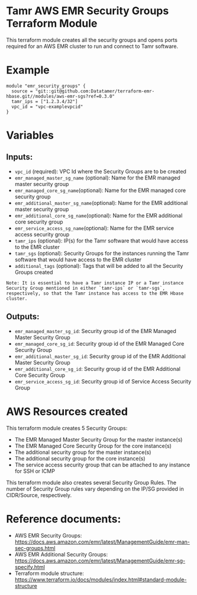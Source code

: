 # Tamr AWS EMR Security Groups Terraform Module
This terraform module creates all the security groups and opens ports required for an AWS EMR cluster to run and connect to Tamr software.

# Example
```
module "emr_security_groups" {
  source = "git::git@github.com:Datatamer/terraform-emr-hbase.git//modules/aws-emr-sgs?ref=0.3.0"
  tamr_ips = ["1.2.3.4/32"]
  vpc_id = "vpc-examplevpcid"
}
``` 

# Variables
## Inputs:
* `vpc_id` (required): VPC Id where the Security Groups are to be created
* `emr_managed_master_sg_name` (optional): Name for the EMR managed master security group
* `emr_managed_core_sg_name`(optional): Name for the EMR managed core security group
* `emr_additional_master_sg_name`(optional): Name for the EMR additional master security group
* `emr_additional_core_sg_name`(optional): Name for the EMR additional core security group
* `emr_service_access_sg_name`(optional): Name for the EMR service access security group
* `tamr_ips` (optional): IP(s) for the Tamr software that would have access to the EMR cluster
* `tamr_sgs` (optional): Security Groups for the instances running the Tamr software that would have access to the EMR cluster
* `additional_tags` (optional): Tags that will be added to all the Security Groups created

```
Note: It is essential to have a Tamr instance IP or a Tamr instance Security Group mentioned in either `tamr-ips` or `tamr-sgs`, respectively, so that the Tamr instance has access to the EMR Hbase cluster.
```

## Outputs:
* `emr_managed_master_sg_id`: Security group id of the EMR Managed Master Security Group
* `emr_managed_core_sg_id`: Security group id of the EMR Managed Core Security Group
* `emr_additional_master_sg_id`: Security group id of the EMR Additional Master Security Group
* `emr_additional_core_sg_id`: Security group id of the EMR Additional Core Security Group
* `emr_service_access_sg_id`: Security group id of Service Access Security Group

# AWS Resources created
This terraform module creates 5 Security Groups:
* The EMR Managed Master Security Group for the master instance(s)
* The EMR Managed Core Security Group for the core instance(s)
* The additional security group for the master instance(s)
* The additional security group for the core instance(s)
* The service access security group that can be attached to any instance for SSH or ICMP

This terraform module also creates several Security Group Rules. The number of Security Group rules vary depending on the IP/SG provided in CIDR/Source, respectively.

# Reference documents:
* AWS EMR Security Groups: https://docs.aws.amazon.com/emr/latest/ManagementGuide/emr-man-sec-groups.html
* AWS EMR Additional Security Groups: https://docs.aws.amazon.com/emr/latest/ManagementGuide/emr-sg-specify.html
* Terraform module structure: https://www.terraform.io/docs/modules/index.html#standard-module-structure
